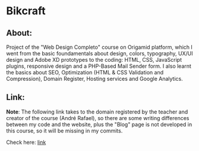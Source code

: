 # Bikcraft


## About:

Project of the "Web Design Completo" course on Origamid platform, which I went from the basic foundamentals about design, colors, typography, UX/UI design and Adobe XD prototypes to the coding: HTML, CSS, JavaScript plugins, responsive design and a PHP-Based Mail Sender form. I also learnt the basics about SEO, Optimization (HTML & CSS Validation and Compression), Domain Register, Hosting services and Google Analytics.

## Link:

**Note**: The following link takes to the domain registered by the teacher and creator of the course (André Rafael), so there are some writing differences between my code and the website, plus the "Blog" page is not developed in this course, so it will be missing in my commits.

Check here: [link](https://bikcraft.com/)
